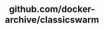 ---
layout: post
title: github.com/docker-archive/classicswarm
categories: link
tags: [انگلیسی, گیت‌هاب, برنامه‌نویسی]
---